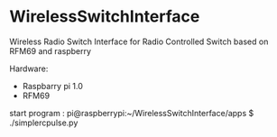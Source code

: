 # WirelessSwitchInterface
Wireless Radio Switch Interface for Radio Controlled Switch based on RFM69 and raspberry 

Hardware: 
- Raspbarry pi 1.0
- RFM69 


start program : 
pi@raspberrypi:~/WirelessSwitchInterface/apps $ ./simplercpulse.py
